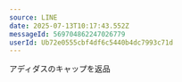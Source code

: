 ```yaml
---
source: LINE
date: 2025-07-13T10:17:43.552Z
messageId: 569704862247026779
userId: Ub72e0555cbf4df6c5440b4dc7993c71d
---
```


アディダスのキャップを返品